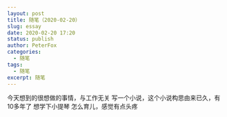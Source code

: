 ```yaml
---
layout: post
title: 随笔（2020-02-20）
slug: essay
date: 2020-02-20 17:20
status: publish
author: PeterFox
categories: 
  - 随笔
tags: 
  - 随笔
excerpt: 随笔
---
```


今天想到的很想做的事情，与工作无关
写一个小说，这个小说构思由来已久，有10多年了
想学下小提琴
怎么育儿，感觉有点头疼